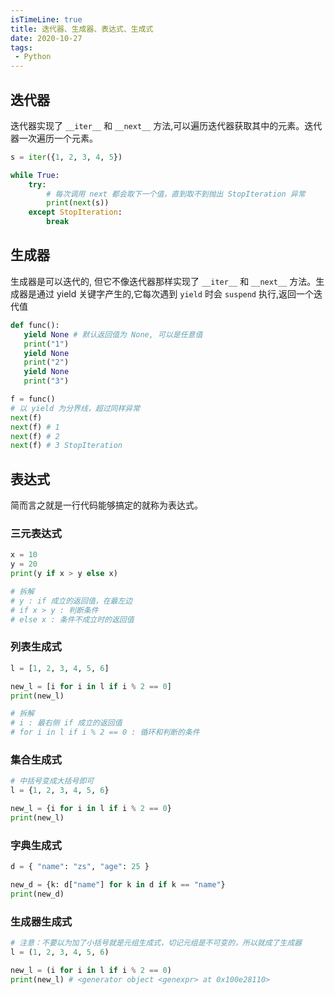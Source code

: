 ```yaml
---
isTimeLine: true
title: 迭代器、生成器、表达式、生成式
date: 2020-10-27
tags:
 - Python
---
```


## 迭代器

迭代器实现了 `__iter__` 和 `__next__` 方法,可以遍历迭代器获取其中的元素。迭代器一次遍历一个元素。

```py
s = iter({1, 2, 3, 4, 5})

while True:
    try:
        # 每次调用 next 都会取下一个值，直到取不到抛出 StopIteration 异常
        print(next(s))
    except StopIteration:
        break
```

## 生成器

生成器是可以迭代的, 但它不像迭代器那样实现了 `__iter__` 和 `__next__` 方法。生成器是通过 yield 关键字产生的,它每次遇到 `yield` 时会 `suspend` 执行,返回一个迭代值

```py
def func():
   yield None # 默认返回值为 None, 可以是任意值
   print("1")
   yield None
   print("2")
   yield None
   print("3")

f = func()
# 以 yield 为分界线，超过同样异常
next(f)
next(f) # 1
next(f) # 2
next(f) # 3 StopIteration
```

## 表达式

简而言之就是一行代码能够搞定的就称为表达式。

### 三元表达式

```py
x = 10
y = 20
print(y if x > y else x)

# 拆解
# y : if 成立的返回值，在最左边
# if x > y : 判断条件
# else x : 条件不成立时的返回值
```

### 列表生成式

```py
l = [1, 2, 3, 4, 5, 6]

new_l = [i for i in l if i % 2 == 0]
print(new_l)

# 拆解
# i : 最右侧 if 成立的返回值
# for i in l if i % 2 == 0 : 循环和判断的条件
```

### 集合生成式

```py
# 中括号变成大括号即可
l = {1, 2, 3, 4, 5, 6}

new_l = {i for i in l if i % 2 == 0}
print(new_l)
```

### 字典生成式

```py
d = { "name": "zs", "age": 25 }

new_d = {k: d["name"] for k in d if k == "name"}
print(new_d)
```

### 生成器生成式

```py
# 注意：不要以为加了小括号就是元组生成式，切记元组是不可变的，所以就成了生成器
l = (1, 2, 3, 4, 5, 6)

new_l = (i for i in l if i % 2 == 0)
print(new_l) # <generator object <genexpr> at 0x100e28110>
```
